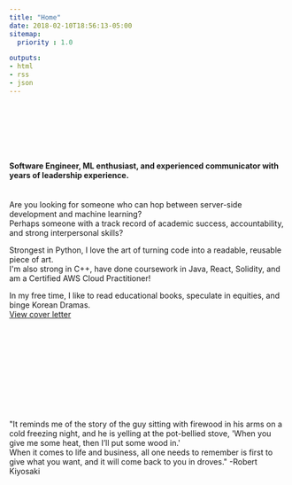 ```yaml
---
title: "Home"
date: 2018-02-10T18:56:13-05:00
sitemap:
  priority : 1.0

outputs:
- html
- rss
- json
---
```


&nbsp;  
&nbsp; 
&nbsp;  
&nbsp;   
&nbsp;  
&nbsp;   

#### Software Engineer, ML enthusiast, and experienced communicator with years of leadership experience.  

\
Are you looking for someone who can hop between server-side development and machine learning?  
Perhaps someone with a track record of academic success, accountability, and strong interpersonal skills?  

Strongest in Python, I love the art of turning code into a readable, reusable piece of art.  
I'm also strong in C++, have done coursework in Java, React, Solidity, and am a Certified AWS Cloud Practitioner!  

In my free time, I like to read educational books, speculate in equities, and binge Korean Dramas.  
[View cover letter](https://drive.google.com/file/d/1q_0TE3jHMVS7QEeaDEQRYLQM6IIeoTcY/view?usp=sharing)


&nbsp; 
&nbsp;  
&nbsp;   
&nbsp;  
&nbsp;  
&nbsp;  
&nbsp;  
&nbsp;  
&nbsp;  
&nbsp;   

 "It reminds me of the story of the guy sitting with firewood in his arms on a cold freezing night, and he is yelling at the pot-bellied stove, 'When you give me some heat, then I’ll put some wood in.' &nbsp;  
  When it comes to life and business, all one needs to remember is first to give what you want, and it will come back to you in droves." -Robert Kiyosaki


